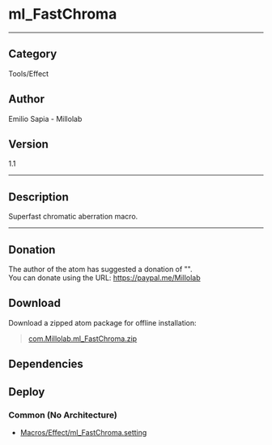 # ml_FastChroma
___

## Category
Tools/Effect

## Author
Emilio Sapia - Millolab

## Version
1.1

___

## Description
<p>Superfast chromatic aberration macro.</p>

___

## Donation
The author of the atom has suggested a donation of "".  
You can donate using the URL: <a href="https://paypal.me/Millolab">https://paypal.me/Millolab</a>
## Download

Download a zipped atom package for offline installation:
> [com.Millolab.ml_FastChroma.zip](https://gitlab.com/WeSuckLess/Reactor/-/archive/master/Reactor-master.zip?path=Atoms/com.Millolab.ml_FastChroma)  

## Dependencies

## Deploy

### Common (No Architecture)

<ul>
<li><a href="https://gitlab.com/WeSuckLess/Reactor/-/blob/master/Atoms/com.Millolab.ml_FastChroma/Macros/Effect/ml_FastChroma.setting?ref_type=heads">Macros/Effect/ml_FastChroma.setting</a></li>
</ul>
